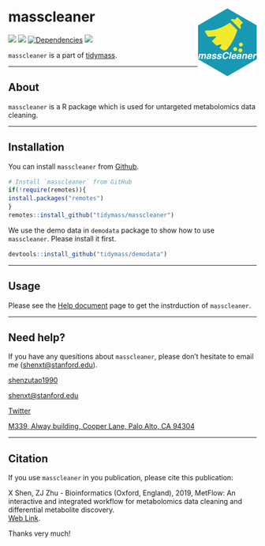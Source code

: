 <!-- README.md is generated from README.Rmd. Please edit that file -->

# masscleaner <img src="man/figures/masscleaner_logo.png" align="right" alt="" width="120" />

[![](https://www.r-pkg.org/badges/version/masscleaner?color=green)](https://cran.r-project.org/package=masscleaner)
[![](https://img.shields.io/github/languages/code-size/tidymass/masscleaner.svg)](https://github.com/tidymass/masscleaner)
[![Dependencies](https://tinyverse.netlify.com/badge/masscleaner)](https://cran.r-project.org/package=masscleaner)
[![](https://img.shields.io/badge/lifecycle-experimental-orange.svg)](https://www.tidyverse.org/lifecycle/#experimental)

`masscleaner` is a part of [tidymass](https://www.tidymass.org/).

------

## **About**

`masscleaner` is a R package which is used for untargeted metabolomics data
cleaning.

-----

## **Installation**

You can install `masscleaner` from
[Github](https://github.com/tidymass/masscleaner).

``` r
# Install `masscleaner` from GitHub
if(!require(remotes)){
install.packages("remotes")
}
remotes::install_github("tidymass/masscleaner")
```

We use the demo data in `demodata` package to show how to use
`masscleaner`. Please install it first.

``` r
devtools::install_github("tidymass/demodata")
```

-----

## **Usage**

Please see the [Help document](https://tidymass.github.io/masscleaner/articles/masscleaner_instruction.html)
page to get the instrduction of `masscleaner`.

-----

## **Need help?**

If you have any quesitions about `masscleaner`, please don’t hesitate to
email me (<shenxt@stanford.edu>).

<i class="fa fa-weixin"></i>
[shenzutao1990](https://www.shenxt.info/files/wechat_QR.jpg)

<i class="fa fa-envelope"></i> <shenxt@stanford.edu>

<i class="fa fa-twitter"></i>
[Twitter](https://twitter.com/JasperShen1990)

<i class="fa fa-map-marker-alt"></i> [M339, Alway building, Cooper Lane,
Palo Alto,
CA 94304](https://www.google.com/maps/place/Alway+Building/@37.4322345,-122.1770883,17z/data=!3m1!4b1!4m5!3m4!1s0x808fa4d335c3be37:0x9057931f3b312c29!8m2!3d37.4322345!4d-122.1748996)

-----

## **Citation**

If you use `masscleaner` in you publication, please cite this publication:

X Shen, ZJ Zhu - Bioinformatics (Oxford, England), 2019, MetFlow: An
interactive and integrated workflow for metabolomics data cleaning and
differential metabolite discovery.  
[Web
Link](https://www.researchgate.net/profile/Xiaotao_Shen/publication/330410794_MetFlow_An_Interactive_and_Integrated_Workflow_for_Metabolomics_Data_Cleaning_and_Differential_Metabolite_Discovery/links/5cb3ca7892851c8d22ec3a89/MetFlow-An-Interactive-and-Integrated-Workflow-for-Metabolomics-Data-Cleaning-and-Differential-Metabolite-Discovery.pdf).

Thanks very much\!
